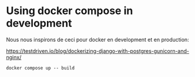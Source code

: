 # Using docker compose in development

Nous nous inspirons de ceci pour docker en  development et en production:

https://testdriven.io/blog/dockerizing-django-with-postgres-gunicorn-and-nginx/

`docker compose up -- build`